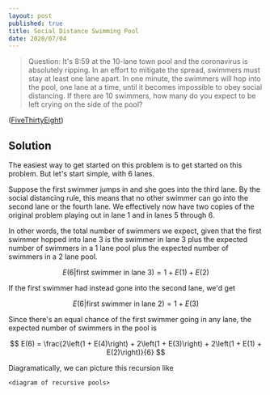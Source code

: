 ```yaml
---
layout: post
published: true
title: Social Distance Swimming Pool
date: 2020/07/04
---
```


>Question: It's 8:59 at the 10-lane town pool and the coronavirus is absolutely ripping. In an effort to mitigate the spread, swimmers must stay at least one lane apart. In one minute, the swimmers will hop into the pool, one lane at a time, until it becomes impossible to obey social distancing. If there are 10 swimmers, how many do you expect to be left crying on the side of the pool?

<!--more-->

([FiveThirtyEight](URL))

## Solution

The easiest way to get started on this problem is to get started on this problem. But let's start simple, with $6$ lanes.

Suppose the first swimmer jumps in and she goes into the third lane. By the social distancing rule, this means that no other swimmer can go into the second lane or the fourth lane. We effectively now have two copies of the original problem playing out in lane $1$ and in lanes $5$ through $6$.

In other words, the total number of swimmers we expect, given that the first swimmer hopped into lane $3$ is the swimmer in lane $3$ plus the expected number of swimmers in a $1$ lane pool plus the expected number of swimmers in a $2$ lane pool.

$$E(6 | \text{first swimmer in lane 3}) = 1 + E(1) + E(2)$$

If the first swimmer had instead gone into the second lane, we'd get 

$$E(6 | \text{first swimmer in lane 2}) = 1 + E(3)$$

Since there's an equal chance of the first swimmer going in any lane, the expected number of swimmers in the pool is

$$
E(6) = \frac{2\left(1 + E(4)\right) + 2\left(1 + E(3)\right) + 2\left(1 + E(1) + E(2)\right)}{6}
$$

Diagramatically, we can picture this recursion like

`<diagram of recursive pools>`

<br>
